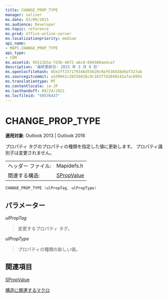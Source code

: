 ```yaml
---
title: CHANGE_PROP_TYPE
manager: soliver
ms.date: 03/09/2015
ms.audience: Developer
ms.topic: reference
ms.prod: office-online-server
ms.localizationpriority: medium
api_name:
- MAPI.CHANGE_PROP_TYPE
api_type:
- COM
ms.assetid: 95513b5a-fd3b-46f2-a6c0-094500ae4ca7
description: '最終更新日: 2015 年 3 月 9 日'
ms.openlocfilehash: 85e2ff237179346d55620c9af638438d9af327ab
ms.sourcegitcommit: a1d9041c20256616c9c183f7d1049142a7ac6991
ms.translationtype: MT
ms.contentlocale: ja-JP
ms.lasthandoff: 09/24/2021
ms.locfileid: "59576437"
---
```

# <a name="change_prop_type"></a>CHANGE_PROP_TYPE

  
  
**適用対象**: Outlook 2013 | Outlook 2016 
  
プロパティ タグのプロパティの種類を指定した値に更新します。 プロパティ識別子は変更されません。 
  
|||
|:-----|:-----|
|ヘッダー ファイル:  <br/> |Mapidefs.h  <br/> |
|関連する構造:  <br/> |[SPropValue](spropvalue.md) <br/> |
   
```cpp
CHANGE_PROP_TYPE (ulPropTag, ulPropType)
```

## <a name="parameters"></a>パラメーター

 _ulPropTag_
  
> 変更するプロパティ タグ。
    
 _ulPropType_
  
> プロパティの種類の新しい値。
    
## <a name="see-also"></a>関連項目



[SPropValue](spropvalue.md)


[構造に関連するマクロ](macros-related-to-structures.md)

